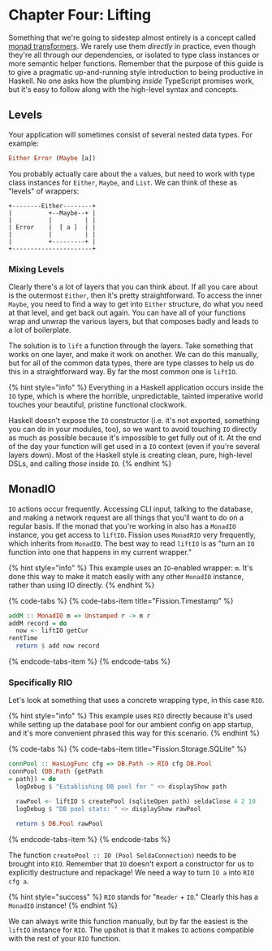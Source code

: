 # Chapter Four: Lifting

Something that we're going to sidestep almost entirely is a concept called [monad transformers](https://en.wikibooks.org/wiki/Haskell/Monad_transformers). We rarely use them _directly_ in practice, even though they're all through our dependencies, or isolated to type class instances or more semantic helper functions. Remember that the purpose of this guide is to give a pragmatic up-and-running style introduction to being productive in Haskell. No one asks how the plumbing _inside_ TypeScript promises work, but it's easy to follow along with the high-level syntax and concepts.

## Levels

Your application will sometimes consist of several nested data types. For example:

```haskell
Either Error (Maybe [a])
```

You probably actually care about the `a` values, but need to work with type class instances for `Either`, `Maybe`, and `List`. We can think of these as "levels" of wrappers:

```text
+--------Either--------+
|          +--Maybe--+ |
|          |         | |
| Error    |  [ a ]  | |           
|          |         | |
|          +---------+ |
+----------------------+
```

### Mixing Levels

Clearly there's a lot of layers that you can think about. If all you care about is the outermost `Either`, then it's pretty straightforward. To access the inner `Maybe`, you need to find a way to get into `Either` structure, do what you need at that level, and get back out again. You can have all of your functions wrap and unwrap the various layers, but that composes badly and leads to a lot of boilerplate.

The solution is to `lift` a function through the layers. Take something that works on one layer, and make it work on another. We can do this manually, but for all of the common data types, there are type classes to help us do this in a straightforward way. By far the most common one is `liftIO`.

{% hint style="info" %}
Everything in a Haskell application occurs inside the `IO` type, which is where the horrible, unpredictable, tainted imperative world touches your beautiful, pristine functional clockwork.

Haskell doesn't expose the `IO` constructor \(i.e. it's not exported, something you can do in your modules, too\), so we want to avoid touching `IO` directly as much as possible because it's impossible to get fully out of it. At the end of the day your function will get used in a `IO` context \(even if you're several layers down\). Most of the Haskell style is creating clean, pure, high-level DSLs, and calling _those_ inside `IO`.
{% endhint %}

## MonadIO

`IO` actions occur frequently. Accessing CLI input, talking to the database, and making a network request are all things that you'll want to do on a regular basis. If the monad that you're working in also has a `MonadIO` instance, you get access to `liftIO`. Fission uses `MonadRIO` very frequently, which inherits from `MonadIO`. The best way to read `liftIO` is as "turn an `IO` function into one that happens in my current wrapper."

{% hint style="info" %}
This example uses an `IO`-enabled wrapper: `m`. It's done this way to make it match easily with any other `MonadIO` instance, rather than using IO directly.
{% endhint %}

{% code-tabs %}
{% code-tabs-item title="Fission.Timestamp" %}
```haskell
addM :: MonadIO m => Unstamped r -> m r
addM record = do
  now <- liftIO getCurrentTime
  return $ add now record
```
{% endcode-tabs-item %}
{% endcode-tabs %}

### Specifically RIO

Let's look at something that uses a concrete wrapping type, in this case `RIO`.

{% hint style="info" %}
This example uses `RIO` directly because it's used while setting up the database pool for our ambient config on app startup, and it's more convenient phrased this way for this scenario.
{% endhint %}

{% code-tabs %}
{% code-tabs-item title="Fission.Storage.SQLite" %}
```haskell
connPool :: HasLogFunc cfg => DB.Path -> RIO cfg DB.Pool
connPool (DB.Path {getPath = path}) = do
  logDebug $ "Establishing DB pool for " <> displayShow path

  rawPool <- liftIO $ createPool (sqliteOpen path) seldaClose 4 2 10
  logDebug $ "DB pool stats: " <> displayShow rawPool

  return $ DB.Pool rawPool
```
{% endcode-tabs-item %}
{% endcode-tabs %}

The function `createPool :: IO (Pool SeldaConnection)` needs to be brought into `RIO`. Remember that `IO` doesn't export a constructor for us to explicitly destructure and repackage! We need a way to turn `IO a` into `RIO cfg a`.

{% hint style="success" %}
`RIO` stands for "`Reader` + `IO`." Clearly this has a `MonadIO` instance! 
{% endhint %}

 We can always write this function manually, but by far the easiest is the `liftIO` instance for `RIO`. The upshot is that it makes `IO` actions compatible with the rest of your `RIO` function.

